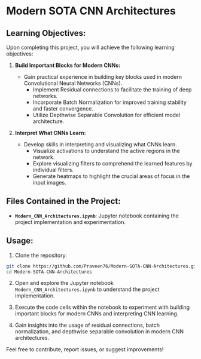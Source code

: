 # Modern SOTA CNN Architectures

## Learning Objectives:

Upon completing this project, you will achieve the following learning objectives:

1. **Build Important Blocks for Modern CNNs:**
    - Gain practical experience in building key blocks used in modern Convolutional Neural Networks (CNNs).
        - Implement Residual connections to facilitate the training of deep networks.
        - Incorporate Batch Normalization for improved training stability and faster convergence.
        - Utilize Depthwise Separable Convolution for efficient model architecture.

2. **Interpret What CNNs Learn:**
    - Develop skills in interpreting and visualizing what CNNs learn.
        - Visualize activations to understand the active regions in the network.
        - Explore visualizing filters to comprehend the learned features by individual filters.
        - Generate heatmaps to highlight the crucial areas of focus in the input images.

## Files Contained in the Project:

- **`Modern_CNN_Architectures.ipynb`**: Jupyter notebook containing the project implementation and experimentation.

## Usage:

1. Clone the repository:

```bash
git clone https://github.com/Praveen76/Modern-SOTA-CNN-Architectures.git
cd Modern-SOTA-CNN-Architectures
```

2. Open and explore the Jupyter notebook `Modern_CNN_Architectures.ipynb` to understand the project implementation.

3. Execute the code cells within the notebook to experiment with building important blocks for modern CNNs and interpreting CNN learning.

4. Gain insights into the usage of residual connections, batch normalization, and depthwise separable convolution in modern CNN architectures.

Feel free to contribute, report issues, or suggest improvements!

